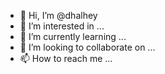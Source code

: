 - 👋 Hi, I’m @dhalhey
- 👀 I’m interested in ...
- 🌱 I’m currently learning ...
- 💞️ I’m looking to collaborate on ...
- 📫 How to reach me ...

<!---
dhalhey/dhalhey is a ✨ special ✨ repository because its `README.md` (this file) appears on your GitHub profile.
You can click the Preview link to take a look at your changes.
--->
